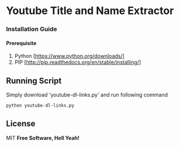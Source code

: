 # Youtube Title and Name Extractor
### Installation Guide
#### Prerequisite
1. Python [https://www.python.org/downloads/]
2. PIP [http://pip.readthedocs.org/en/stable/installing/]

## Running Script
Simply download 'youtube-dl-links.py' and run following command
```sh
python youtube-dl-links.py
```
License
----
MIT
**Free Software, Hell Yeah!**